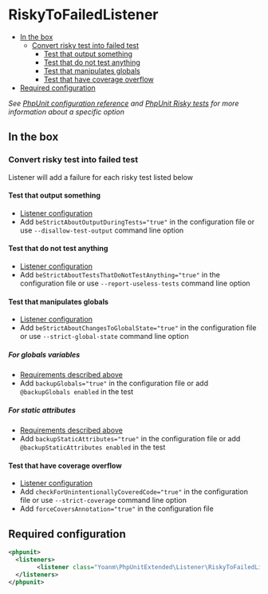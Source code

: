 # RiskyToFailedListener

 * [In the box](#in-the-box)
   * [Convert risky test into failed test](#in-the-box-risky-to-failed)
     * [Test that output something](#in-the-box-risky-to-failed-risky-test-test-with-output)
     * [Test that do not test anything](#in-the-box-risky-to-failed-risky-test-test-tests-nothing)
     * [Test that manipulates globals](#in-the-box-risky-to-failed-risky-test-test-manipulates-globals)
     * [Test that have coverage overflow](#in-the-box-risky-to-failed-risky-test-test-with-coverage-overflow)
 * [Required configuration](#required-config)

*See [PhpUnit configuration reference](https://phpunit.de/manual/current/en/appendixes.configuration.html) and [PhpUnit Risky tests](https://phpunit.de/manual/current/en/risky-tests.html) for more information about a specific option*

## In the box

<a name="in-the-box-risky-to-failed"></a>
### Convert risky test into failed test

Listener will add a failure for each risky test listed below

<a name="in-the-box-risky-to-failed-risky-test-test-with-output"></a>
#### Test that output something

 * [Listener configuration](#required-config)
 * Add `beStrictAboutOutputDuringTests="true"` in the configuration file or use `--disallow-test-output` command line option

<a name="in-the-box-risky-to-failed-risky-test-test-tests-nothing"></a>
#### Test that do not test anything

 * [Listener configuration](#required-config)
 * Add `beStrictAboutTestsThatDoNotTestAnything="true"` in the configuration file or use `--report-useless-tests` command line option

<a name="in-the-box-risky-to-failed-risky-test-test-manipulates-globals"></a>
#### Test that manipulates globals

 * [Listener configuration](#required-config)
 * Add `beStrictAboutChangesToGlobalState="true"` in the configuration file or use `--strict-global-state` command line option

<a name="in-the-box-risky-to-failed-risky-test-test-manipulates-globals-variables"></a>
##### For globals variables

 * [Requirements described above](#in-the-box-risky-to-failed-risky-test-test-manipulates-globals)
 * Add `backupGlobals="true"` in the configuration file or add `@backupGlobals enabled` in the test

<a name="in-the-box-risky-to-failed-risky-test-test-manipulates-globals-attributes"></a>
##### For static attributes

 * [Requirements described above](#in-the-box-risky-to-failed-risky-test-test-manipulates-globals)
 * Add `backupStaticAttributes="true"` in the configuration file or add `@backupStaticAttributes enabled` in the test

<a name="in-the-box-risky-to-failed-risky-test-test-with-coverage-overflow"></a>
#### Test that have coverage overflow

 * [Listener configuration](#required-config)
 * Add `checkForUnintentionallyCoveredCode="true"` in the configuration file or use `--strict-coverage` command line option
 * Add `forceCoversAnnotation="true"` in the configuration file

<a name="required-config"></a>
## Required configuration

```xml
<phpunit>
  <listeners>
        <listener class="Yoanm\PhpUnitExtended\Listener\RiskyToFailedListener"/>
  </listeners>
</phpunit>
```
